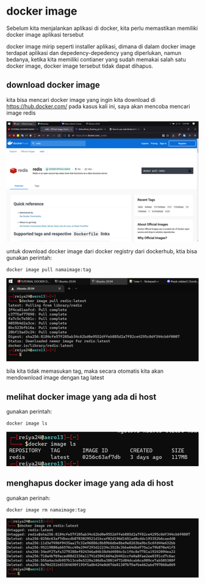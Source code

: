 # docker image

Sebelum kita menjalankan aplikasi di docker, kita perlu memastikan memiliki docker image aplikasi tersebut

docker image mirip seperti installer aplikasi, dimana di dalam docker image terdapat aplikasi dan depedency-depedency yang diperlukan, namun bedanya, ketika kita memiliki contianer yang sudah memakai salah satu docker image, docker image tersebut tidak dapat dihapus.

## download docker image

kita bisa mencari docker image yang ingin kita download di https://hub.docker.com/
pada kasus kali ini, saya akan mencoba mencari image redis

![Untitled](docker%20image%2071f4e15283794d7cb1a5ba2a863697e9/Untitled.png)

untuk download docker image dari docker registry dari dockerhub, ktia bisa gunakan perintah:

```bash
docker image pull namaimage:tag
```

![Untitled](docker%20image%2071f4e15283794d7cb1a5ba2a863697e9/Untitled%201.png)

bila kita tidak memasukan tag, maka secara otomatis kita akan mendownload image dengan tag latest

## melihat docker image yang ada di host

gunakan perintah:

```bash
docker image ls
```

![Untitled](docker%20image%2071f4e15283794d7cb1a5ba2a863697e9/Untitled%202.png)

## menghapus docker image yang ada di host

gunakan perinah:

```bash
docker image rm namaimage:tag
```

![Untitled](docker%20image%2071f4e15283794d7cb1a5ba2a863697e9/Untitled%203.png)